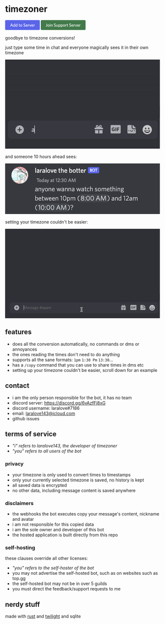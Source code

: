 # timezoner

[<img src="add_to_server_badge.png" height="32"/>]
[<img src="join_support_server_badge.png" height="32"/>]

[<img src="add_to_server_badge.png" height="32"/>]: https://discord.com/api/oauth2/authorize?client_id=909820903574106203&permissions=536880128&scope=bot%20applications.commands
[<img src="join_support_server_badge.png" height="32"/>]: https://discord.gg/6vAzfFj8xG

goodbye to timezone conversions!

just type some time in chat and everyone magically sees it in their own timezone

![example](example.gif)

and someone 10 hours ahead sees:

![example](example.png)

setting your timezone couldn't be easier:

![example](example_timezone.gif)

## features

- does all the conversion automatically, no commands or dms or annoyances
- the ones reading the times don't need to do anything
- supports all the sane formats: `1pm` `1:30 Pm` `13:30`...
- has a `/copy` command that you can use to share times in dms etc
- setting up your timezone couldn't be easier, scroll down for an example

## contact

- i am the only person responsible for the bot, it has no team
- discord server: <https://discord.gg/6vAzfFj8xG>
- discord username: laralove#7186
- email: laralove143@icloud.com
- github issues

## terms of service

- *"i" refers to laralove143, the developer of timezoner*
- *"you" refers to all users of the bot*

### privacy

- your timezone is only used to convert times to timestamps
- only your currently selected timezone is saved, no history is kept
- all saved data is encrypted
- no other data, including message content is saved anywhere

### disclaimers

- the webhooks the bot executes copy your message's content, nickname and avatar
- i am not responsible for this copied data
- i am the sole owner and developer of this bot
- the hosted application is built directly from this repo

### self-hosting

these clauses override all other licenses:

- *"you" refers to the self-hoster of the bot*
- you may not advertise the self-hosted bot, such as on websites such as top.gg
- the self-hosted bot may not be in over 5 guilds
- you must direct the feedback/support requests to me

## nerdy stuff

made with [rust] and [twilight] and sqlite

[rust]: https://www.rust-lang.org
[twilight]: https://github.com/twilight-rs/twilight
